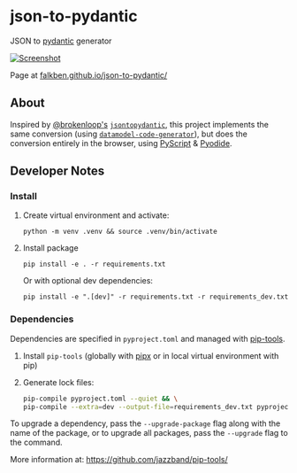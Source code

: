 # json-to-pydantic

JSON to [pydantic](https://docs.pydantic.dev/) generator

[![Screenshot](https://user-images.githubusercontent.com/653031/215356255-21155438-a910-4cd7-8eb1-106384dd2c77.png)](https://falkben.github.io/json-to-pydantic/)

Page at [falkben.github.io/json-to-pydantic/](https://falkben.github.io/json-to-pydantic/)

## About

Inspired by [@brokenloop's](https://github.com/brokenloop) [`jsontopydantic`](https://github.com/brokenloop/jsontopydantic), this project implements the same conversion (using [`datamodel-code-generator`](https://github.com/koxudaxi/datamodel-code-generator)), but does the conversion entirely in the browser, using [PyScript](https://pyscript.net/) & [Pyodide](https://pyodide.org/en/stable/).

## Developer Notes

### Install

1. Create virtual environment and activate:

    `python -m venv .venv && source .venv/bin/activate`

2. Install package

    `pip install -e . -r requirements.txt`

    Or with optional dev dependencies:

    `pip install -e ".[dev]" -r requirements.txt -r requirements_dev.txt`

### Dependencies

Dependencies are specified in `pyproject.toml` and managed with [pip-tools](https://github.com/jazzband/pip-tools/).

1. Install `pip-tools` (globally with [pipx](https://github.com/pypa/pipx) or in local virtual environment with pip)

2. Generate lock files:

    ```sh
    pip-compile pyproject.toml --quiet && \
    pip-compile --extra=dev --output-file=requirements_dev.txt pyproject.toml --quiet
    ```

To upgrade a dependency, pass the `--upgrade-package` flag along with the name of the package, or to upgrade all packages, pass the `--upgrade` flag to the command.

More information at: <https://github.com/jazzband/pip-tools/>
